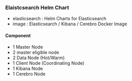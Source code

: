 ### Elaistcsearch Helm Chart
- elasticsearch : Helm Charts for Elasticsearch
- image : Elasticsearch / Kibana / Cerebro Docker Image

#### Component
- 1 Master Node
- 2 master eligible node
- 2 Data Node (Hot/Warm)
- 1 Client Node (Coordinating Node)
- 1 Kibana Node
- 1 Cerebro Node
